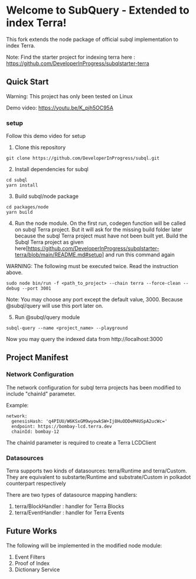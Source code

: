 # Welcome to SubQuery - Extended to index Terra!

This fork extends the node package of official subql implementation to index Terra. 

Note: Find the starter project for indexing terra here : https://github.com/DeveloperInProgress/subqlstarter-terra

## Quick Start

Warning: This project has only been tested on Linux

Demo video: https://youtu.be/K_pjh5OC95A

### setup

Follow this demo video for setup

1. Clone this repository

`git clone https://github.com/DeveloperInProgress/subql.git`

2. Install dependencies for subql

```
cd subql
yarn install
```

3. Build subql/node package

```
cd packages/node
yarn build
```

4. Run the node module. On the first run, codegen function will be called on subql Terra project. But it will ask for the missing build folder later because the subql Terra project must have not been built yet. Build the Subql Terra project as given here[https://github.com/DeveloperInProgress/subqlstarter-terra/blob/main/README.md#setup] and run this command again

WARNING: The following must be executed twice. Read the instruction above.

`sudo node bin/run -f <path_to_project> --chain terra --force-clean --debug --port 3001`

Note: You may choose any port except the default value, 3000. Because @subql/query will use this port later on.


5. Run @subql/query module

`subql-query --name <project_name> --playground`

Now you may query the indexed data from http://localhost:3000

## Project Manifest

### Network Configuration

The network configuration for subql terra projects has been modified to include "chainId" parameter. 

Example:

```
network:
  genesisHash: 'q4PIUU/W6KSxGM9wyowkSW+Ij8HuODDeM4USpA2ucWc='
  endpoint: https://bombay-lcd.terra.dev
  chainId: bombay-12
```

The chainId parameter is required to create a Terra LCDClient

### Datasources

Terra supports two kinds of datasources: terra/Runtime and terra/Custom. They are equivalent to substarte/Runtime and substrate/Custom in polkadot counterpart respectively

There are two types of datasource mapping handlers:

1. terra/BlockHandler : handler for Terra Blocks
2. terra/EventHandler : handler for Terra Events

## Future Works

The following will be implemented in the modified node module:

1. Event Filters
2. Proof of Index
3. Dictionary Service
